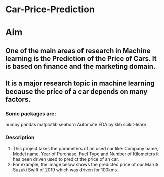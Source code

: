 # Car-Price-Prediction

# Aim
## One of the main areas of research in Machine learning is the Prediction of the Price of Cars. It is based on finance and the marketing domain.
## It is a major research topic in machine learning because the price of a car depends on many factors.

### Some packages are:
numpy
pandas
matplotlib
seaborn
Automate EDA by klib 
scikit-learn

### Description
1. This project takes the parameters of an used car like: Company name, Model name, Year of Purchase, Fuel Type and Number of Kilometers it has been driven
   used to predict the price of an car.
2. For example, the image below shows the predicted price of our Maruti Suzuki Swift of 2019 which was driven for 100kms .

 
  
